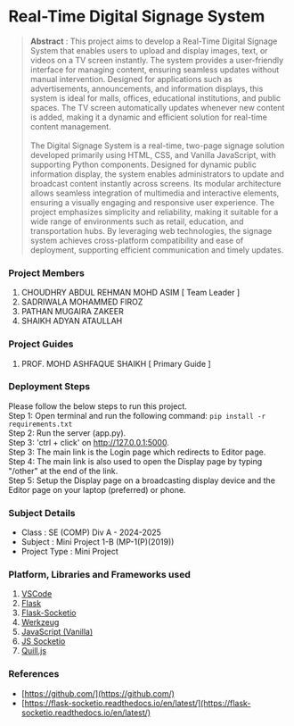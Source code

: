 # Real-Time Digital Signage System

> **Abstract** : This project aims to develop a Real-Time Digital Signage System that enables users to upload and display images, text, or videos on a TV screen instantly. The system provides a user-friendly interface for managing content, ensuring seamless updates without manual intervention. Designed for applications such as advertisements, announcements, and information displays, this system is ideal for malls, offices, educational institutions, and public spaces. The TV screen automatically updates whenever new content is added, making it a dynamic and efficient solution for real-time content management.
> <br><br> 
> The Digital Signage System is a real-time, two-page signage solution developed primarily using HTML, CSS, and Vanilla JavaScript, with supporting Python components. Designed for dynamic public information display, the system enables administrators to update and broadcast content instantly across screens. Its modular architecture allows seamless integration of multimedia and interactive elements, ensuring a visually engaging and responsive user experience. The project emphasizes simplicity and reliability, making it suitable for a wide range of environments such as retail, education, and transportation hubs. By leveraging web technologies, the signage system achieves cross-platform compatibility and ease of deployment, supporting efficient communication and timely updates.

### Project Members
1. CHOUDHRY ABDUL REHMAN MOHD ASIM  [ Team Leader ] 
2. SADRIWALA MOHAMMED FIROZ 
3. PATHAN MUGAIRA ZAKEER 
4. SHAIKH ADYAN ATAULLAH 

### Project Guides
1. PROF. MOHD ASHFAQUE SHAIKH  [ Primary Guide ] 

### Deployment Steps
Please follow the below steps to run this project.
<br>
Step 1: Open terminal and run the following command: ``` pip install -r requirements.txt ```
<br>
Step 2: Run the server (app.py).
<br>
Step 3: 'ctrl + click' on http://127.0.0.1:5000.
<br>
Step 3: The main link is the Login page which redirects to Editor page.
<br>
Step 4: The main link is also used to open the Display page by typing "/other" at the end of the link.
<br>
Step 5: Setup the Display page on a broadcasting display device and the Editor page on your laptop (preferred) or phone.

### Subject Details
- Class : SE (COMP) Div A - 2024-2025
- Subject : Mini Project 1-B (MP-1(P)(2019))
- Project Type : Mini Project

### Platform, Libraries and Frameworks used
1. [VSCode](https://code.visualstudio.com/)
2. [Flask](https://flask.palletsprojects.com/en/stable/)
3. [Flask-Socketio](https://flask-socketio.readthedocs.io/en/latest/)
4. [Werkzeug](https://werkzeug.palletsprojects.com/en/stable/)
5. [JavaScript (Vanilla)](https://developer.mozilla.org/en-US/docs/Web/JavaScript)
6. [JS Socketio](https://cdnjs.cloudflare.com/ajax/libs/socket.io/4.0.1/socket.io.js)
7. [Quill.js](https://cdn.quilljs.com/1.3.6/quill.js)

### References
- [https://github.com/](https://github.com/)
- [https://flask-socketio.readthedocs.io/en/latest/](https://flask-socketio.readthedocs.io/en/latest/)
